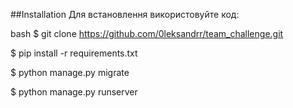 ##Installation 
Для встановлення використовуйте код:

bash $ git clone https://github.com/0leksandrr/team_challenge.git

$ pip install -r requirements.txt

$ python manage.py migrate

$ python manage.py runserver
